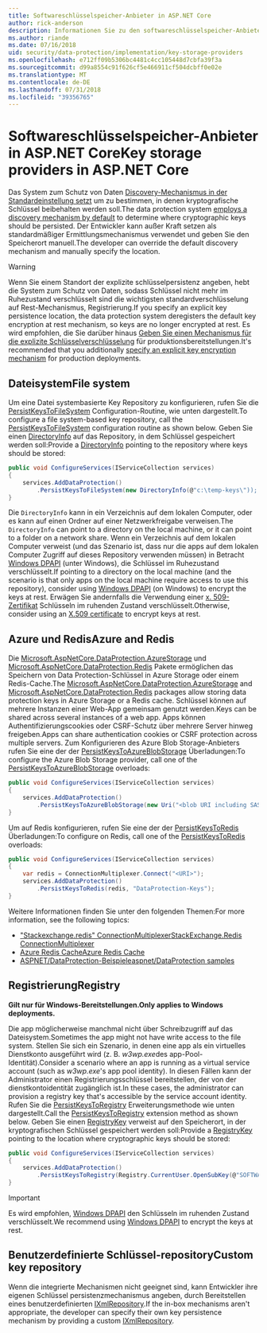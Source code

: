 ```yaml
---
title: Softwareschlüsselspeicher-Anbieter in ASP.NET Core
author: rick-anderson
description: Informationen Sie zu den softwareschlüsselspeicher-Anbieter in ASP.NET Core und wichtige Speicherorte zu konfigurieren.
ms.author: riande
ms.date: 07/16/2018
uid: security/data-protection/implementation/key-storage-providers
ms.openlocfilehash: e712ff09b5306bc4481c4cc105448d7cbfa39f3a
ms.sourcegitcommit: d99a8554c91f626cf5e466911cf504dcbff0e02e
ms.translationtype: MT
ms.contentlocale: de-DE
ms.lasthandoff: 07/31/2018
ms.locfileid: "39356765"
---
```

# <a name="key-storage-providers-in-aspnet-core"></a><span data-ttu-id="5852f-103">Softwareschlüsselspeicher-Anbieter in ASP.NET Core</span><span class="sxs-lookup"><span data-stu-id="5852f-103">Key storage providers in ASP.NET Core</span></span>

<span data-ttu-id="5852f-104">Das System zum Schutz von Daten [Discovery-Mechanismus in der Standardeinstellung setzt](xref:security/data-protection/configuration/default-settings) um zu bestimmen, in denen kryptografische Schlüssel beibehalten werden soll.</span><span class="sxs-lookup"><span data-stu-id="5852f-104">The data protection system [employs a discovery mechanism by default](xref:security/data-protection/configuration/default-settings) to determine where cryptographic keys should be persisted.</span></span> <span data-ttu-id="5852f-105">Der Entwickler kann außer Kraft setzen als standardmäßiger Ermittlungsmechanismus verwendet und geben Sie den Speicherort manuell.</span><span class="sxs-lookup"><span data-stu-id="5852f-105">The developer can override the default discovery mechanism and manually specify the location.</span></span>

> [!WARNING]
> <span data-ttu-id="5852f-106">Wenn Sie einem Standort der explizite schlüsselpersistenz angeben, hebt die System zum Schutz von Daten, sodass Schlüssel nicht mehr im Ruhezustand verschlüsselt sind die wichtigsten standardverschlüsselung auf Rest-Mechanismus, Registrierung.</span><span class="sxs-lookup"><span data-stu-id="5852f-106">If you specify an explicit key persistence location, the data protection system deregisters the default key encryption at rest mechanism, so keys are no longer encrypted at rest.</span></span> <span data-ttu-id="5852f-107">Es wird empfohlen, die Sie darüber hinaus [Geben Sie einen Mechanismus für die explizite Schlüsselverschlüsselung](xref:security/data-protection/implementation/key-encryption-at-rest) für produktionsbereitstellungen.</span><span class="sxs-lookup"><span data-stu-id="5852f-107">It's recommended that you additionally [specify an explicit key encryption mechanism](xref:security/data-protection/implementation/key-encryption-at-rest) for production deployments.</span></span>

## <a name="file-system"></a><span data-ttu-id="5852f-108">Dateisystem</span><span class="sxs-lookup"><span data-stu-id="5852f-108">File system</span></span>

<span data-ttu-id="5852f-109">Um eine Datei systembasierte Key Repository zu konfigurieren, rufen Sie die [PersistKeysToFileSystem](/dotnet/api/microsoft.aspnetcore.dataprotection.dataprotectionbuilderextensions.persistkeystofilesystem) Configuration-Routine, wie unten dargestellt.</span><span class="sxs-lookup"><span data-stu-id="5852f-109">To configure a file system-based key repository, call the [PersistKeysToFileSystem](/dotnet/api/microsoft.aspnetcore.dataprotection.dataprotectionbuilderextensions.persistkeystofilesystem) configuration routine as shown below.</span></span> <span data-ttu-id="5852f-110">Geben Sie einen [DirectoryInfo](/dotnet/api/system.io.directoryinfo) auf das Repository, in dem Schlüssel gespeichert werden soll:</span><span class="sxs-lookup"><span data-stu-id="5852f-110">Provide a [DirectoryInfo](/dotnet/api/system.io.directoryinfo) pointing to the repository where keys should be stored:</span></span>

```csharp
public void ConfigureServices(IServiceCollection services)
{
    services.AddDataProtection()
        .PersistKeysToFileSystem(new DirectoryInfo(@"c:\temp-keys\"));
}
```

<span data-ttu-id="5852f-111">Die `DirectoryInfo` kann in ein Verzeichnis auf dem lokalen Computer, oder es kann auf einen Ordner auf einer Netzwerkfreigabe verweisen.</span><span class="sxs-lookup"><span data-stu-id="5852f-111">The `DirectoryInfo` can point to a directory on the local machine, or it can point to a folder on a network share.</span></span> <span data-ttu-id="5852f-112">Wenn ein Verzeichnis auf dem lokalen Computer verweist (und das Szenario ist, dass nur die apps auf dem lokalen Computer Zugriff auf dieses Repository verwenden müssen) in Betracht [Windows DPAPI](xref:security/data-protection/implementation/key-encryption-at-rest) (unter Windows), die Schlüssel im Ruhezustand verschlüsselt.</span><span class="sxs-lookup"><span data-stu-id="5852f-112">If pointing to a directory on the local machine (and the scenario is that only apps on the local machine require access to use this repository), consider using [Windows DPAPI](xref:security/data-protection/implementation/key-encryption-at-rest) (on Windows) to encrypt the keys at rest.</span></span> <span data-ttu-id="5852f-113">Erwägen Sie andernfalls die Verwendung einer [x. 509-Zertifikat](xref:security/data-protection/implementation/key-encryption-at-rest) Schlüsseln im ruhenden Zustand verschlüsselt.</span><span class="sxs-lookup"><span data-stu-id="5852f-113">Otherwise, consider using an [X.509 certificate](xref:security/data-protection/implementation/key-encryption-at-rest) to encrypt keys at rest.</span></span>

## <a name="azure-and-redis"></a><span data-ttu-id="5852f-114">Azure und Redis</span><span class="sxs-lookup"><span data-stu-id="5852f-114">Azure and Redis</span></span>

<span data-ttu-id="5852f-115">Die [Microsoft.AspNetCore.DataProtection.AzureStorage](https://www.nuget.org/packages/Microsoft.AspNetCore.DataProtection.AzureStorage/) und [Microsoft.AspNetCore.DataProtection.Redis](https://www.nuget.org/packages/Microsoft.AspNetCore.DataProtection.Redis/) Pakete ermöglichen das Speichern von Data Protection-Schlüssel in Azure Storage oder einem Redis-Cache.</span><span class="sxs-lookup"><span data-stu-id="5852f-115">The [Microsoft.AspNetCore.DataProtection.AzureStorage](https://www.nuget.org/packages/Microsoft.AspNetCore.DataProtection.AzureStorage/) and [Microsoft.AspNetCore.DataProtection.Redis](https://www.nuget.org/packages/Microsoft.AspNetCore.DataProtection.Redis/) packages allow storing data protection keys in Azure Storage or a Redis cache.</span></span> <span data-ttu-id="5852f-116">Schlüssel können auf mehrere Instanzen einer Web-App gemeinsam genutzt werden.</span><span class="sxs-lookup"><span data-stu-id="5852f-116">Keys can be shared across several instances of a web app.</span></span> <span data-ttu-id="5852f-117">Apps können Authentifizierungscookies oder CSRF-Schutz über mehrere Server hinweg freigeben.</span><span class="sxs-lookup"><span data-stu-id="5852f-117">Apps can share authentication cookies or CSRF protection across multiple servers.</span></span> <span data-ttu-id="5852f-118">Zum Konfigurieren des Azure Blob Storage-Anbieters rufen Sie eine der der [PersistKeysToAzureBlobStorage](/dotnet/api/microsoft.aspnetcore.dataprotection.azuredataprotectionbuilderextensions.persistkeystoazureblobstorage) Überladungen:</span><span class="sxs-lookup"><span data-stu-id="5852f-118">To configure the Azure Blob Storage provider, call one of the [PersistKeysToAzureBlobStorage](/dotnet/api/microsoft.aspnetcore.dataprotection.azuredataprotectionbuilderextensions.persistkeystoazureblobstorage) overloads:</span></span>

```csharp
public void ConfigureServices(IServiceCollection services)
{
    services.AddDataProtection()
        .PersistKeysToAzureBlobStorage(new Uri("<blob URI including SAS token>"));
}
```

<span data-ttu-id="5852f-119">Um auf Redis konfigurieren, rufen Sie eine der der [PersistKeysToRedis](/dotnet/api/microsoft.aspnetcore.dataprotection.redisdataprotectionbuilderextensions.persistkeystoredis) Überladungen:</span><span class="sxs-lookup"><span data-stu-id="5852f-119">To configure on Redis, call one of the [PersistKeysToRedis](/dotnet/api/microsoft.aspnetcore.dataprotection.redisdataprotectionbuilderextensions.persistkeystoredis) overloads:</span></span>

```csharp
public void ConfigureServices(IServiceCollection services)
{
    var redis = ConnectionMultiplexer.Connect("<URI>");
    services.AddDataProtection()
        .PersistKeysToRedis(redis, "DataProtection-Keys");
}
```

<span data-ttu-id="5852f-120">Weitere Informationen finden Sie unter den folgenden Themen:</span><span class="sxs-lookup"><span data-stu-id="5852f-120">For more information, see the following topics:</span></span>

* [<span data-ttu-id="5852f-121">"Stackexchange.redis" ConnectionMultiplexer</span><span class="sxs-lookup"><span data-stu-id="5852f-121">StackExchange.Redis ConnectionMultiplexer</span></span>](https://github.com/StackExchange/StackExchange.Redis/blob/master/docs/Basics.md)
* [<span data-ttu-id="5852f-122">Azure Redis Cache</span><span class="sxs-lookup"><span data-stu-id="5852f-122">Azure Redis Cache</span></span>](/azure/redis-cache/cache-dotnet-how-to-use-azure-redis-cache#connect-to-the-cache)
* [<span data-ttu-id="5852f-123">ASPNET/DataProtection-Beispiele</span><span class="sxs-lookup"><span data-stu-id="5852f-123">aspnet/DataProtection samples</span></span>](https://github.com/aspnet/DataProtection/tree/master/samples)

## <a name="registry"></a><span data-ttu-id="5852f-124">Registrierung</span><span class="sxs-lookup"><span data-stu-id="5852f-124">Registry</span></span>

<span data-ttu-id="5852f-125">**Gilt nur für Windows-Bereitstellungen.**</span><span class="sxs-lookup"><span data-stu-id="5852f-125">**Only applies to Windows deployments.**</span></span>

<span data-ttu-id="5852f-126">Die app möglicherweise manchmal nicht über Schreibzugriff auf das Dateisystem.</span><span class="sxs-lookup"><span data-stu-id="5852f-126">Sometimes the app might not have write access to the file system.</span></span> <span data-ttu-id="5852f-127">Stellen Sie sich ein Szenario, in denen eine app als ein virtuelles Dienstkonto ausgeführt wird (z. B. *w3wp.exe*des app-Pool-Identität).</span><span class="sxs-lookup"><span data-stu-id="5852f-127">Consider a scenario where an app is running as a virtual service account (such as *w3wp.exe*'s app pool identity).</span></span> <span data-ttu-id="5852f-128">In diesen Fällen kann der Administrator einen Registrierungsschlüssel bereitstellen, der von der dienstkontoidentität zugänglich ist.</span><span class="sxs-lookup"><span data-stu-id="5852f-128">In these cases, the administrator can provision a registry key that's accessible by the service account identity.</span></span> <span data-ttu-id="5852f-129">Rufen Sie die [PersistKeysToRegistry](/dotnet/api/microsoft.aspnetcore.dataprotection.dataprotectionbuilderextensions.persistkeystoregistry) Erweiterungsmethode wie unten dargestellt.</span><span class="sxs-lookup"><span data-stu-id="5852f-129">Call the [PersistKeysToRegistry](/dotnet/api/microsoft.aspnetcore.dataprotection.dataprotectionbuilderextensions.persistkeystoregistry) extension method as shown below.</span></span> <span data-ttu-id="5852f-130">Geben Sie einen [RegistryKey](/dotnet/api/microsoft.aspnetcore.dataprotection.repositories.registryxmlrepository.registrykey) verweist auf den Speicherort, in der kryptografischen Schlüssel gespeichert werden soll:</span><span class="sxs-lookup"><span data-stu-id="5852f-130">Provide a [RegistryKey](/dotnet/api/microsoft.aspnetcore.dataprotection.repositories.registryxmlrepository.registrykey) pointing to the location where cryptographic keys should be stored:</span></span>

```csharp
public void ConfigureServices(IServiceCollection services)
{
    services.AddDataProtection()
        .PersistKeysToRegistry(Registry.CurrentUser.OpenSubKey(@"SOFTWARE\Sample\keys"));
}
```

> [!IMPORTANT]
> <span data-ttu-id="5852f-131">Es wird empfohlen, [Windows DPAPI](xref:security/data-protection/implementation/key-encryption-at-rest) den Schlüsseln im ruhenden Zustand verschlüsselt.</span><span class="sxs-lookup"><span data-stu-id="5852f-131">We recommend using [Windows DPAPI](xref:security/data-protection/implementation/key-encryption-at-rest) to encrypt the keys at rest.</span></span>

## <a name="custom-key-repository"></a><span data-ttu-id="5852f-132">Benutzerdefinierte Schlüssel-repository</span><span class="sxs-lookup"><span data-stu-id="5852f-132">Custom key repository</span></span>

<span data-ttu-id="5852f-133">Wenn die integrierte Mechanismen nicht geeignet sind, kann Entwickler ihre eigenen Schlüssel persistenzmechanismus angeben, durch Bereitstellen eines benutzerdefinierten [IXmlRepository](/dotnet/api/microsoft.aspnetcore.dataprotection.repositories.ixmlrepository).</span><span class="sxs-lookup"><span data-stu-id="5852f-133">If the in-box mechanisms aren't appropriate, the developer can specify their own key persistence mechanism by providing a custom [IXmlRepository](/dotnet/api/microsoft.aspnetcore.dataprotection.repositories.ixmlrepository).</span></span>
